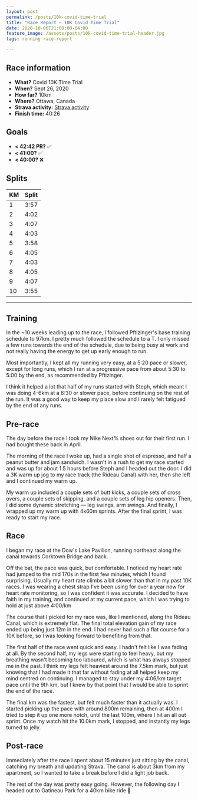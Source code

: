 ```yaml
---
layout: post
permalink: /posts/10k-covid-time-trial
title: "Race Report — 10K Covid Time Trial"
date: 2020-10-06T21:00:00-04:00
feature_image: /assets/posts/10k-covid-time-trial-header.jpg
tags: running race-report

---
```


## Race information

- **What?** Covid 10K Time Trial
- **When?** Sept 26, 2020
- **How far?** 10km
- **Where?** Ottawa, Canada
- **Strava activity:** [Strava activity](https://www.strava.com/activities/4114461986)
- **Finish time:** 40:26

## Goals

- **< 42:42 PR?** ✅
- **< 41:00?** ✅
- **< 40:00?** ❌

## Splits

| KM | Split |
| -- | ----- |
| 1  | 3:57  |
| 2  | 4:02  |
| 3  | 4:07  |
| 4  | 4:03  |
| 5  | 3:58  |
| 6  | 4:05  |
| 7  | 4:03  |
| 8  | 4:05  |
| 9  | 4:07  |
| 10 | 3:55  |

---

## Training

In the ~10 weeks leading up to the race, I followed Pftizinger's base training schedule to 97km. I pretty much followed the schedule to a T. I only missed a few runs towards the end of the schedule, due to being busy at work and not really having the energy to get up early enough to run.

Most importantly, I kept all my running very easy, at a 5:20 pace or slower, except for long runs, which I ran at a progressive pace from about 5:30 to 5:00 by the end, as recommended by Pftizinger.

I think it helped a lot that half of my runs started with Steph, which meant I was doing 4-6km at a 6:30 or slower pace, before continuing on the rest of the run. It was a good way to keep my place slow and I rarely felt fatigued by the end of any runs.

## Pre-race

The day before the race I took my Nike Next% shoes out for their first run. I had bought these back in April.

The morning of the race I woke up, had a single shot of espresso, and half a peanut butter and jam sandwich. I wasn't in a rush to get my race started and was up for about 1.5 hours before Steph and I headed out the door. I did a 3K warm up jog to my race track (the Rideau Canal) with her, then she left and I continued my warm up.

My warm up included a couple sets of butt kicks, a couple sets of cross overs, a couple sets of skipping, and a couple sets of leg hip openers. Then, I did some dynamic stretching — leg swings, arm swings. And finally, I wrapped up my warm up with 4x60m sprints. After the final sprint, I was ready to start my race.

## Race

I began my race at the Dow's Lake Pavilion, running northeast along the canal towards Corktown Bridge and back.

Off the bat, the pace was quick, but comfortable. I noticed my heart rate had jumped to the mid 170s in the first few minutes, which I found surprising. Usually my heart rate climbs a bit slower than that in my past 10K races. I was wearing a chest strap I've been using for over a year now for heart rate monitoring, so I was confident it was accurate. I decided to have faith in my training, and continued at my current pace, which I was trying to hold at just above 4:00/km

The course that I picked for my race was, like I mentioned, along the Rideau Canal, which is extremely flat. The final total elevation gain of my race ended up being just 12m in the end. I had never had such a flat course for a 10K before, so I was looking forward to benefiting from that.

The first half of the race went quick and easy. I hadn't felt like I was fading at all. By the second half, my legs were starting to feel heavy, but my breathing wasn't becoming too laboured, which is what has always stopped me in the past. I think my legs felt heaviest around the 7.5km mark, but just knowing that I had made it that far without fading at all helped keep my mind centred on continuing. I managed to stay under my 4:06/km target pace until the 9th km, but I knew by that point that I would be able to sprint the end of the race.

The final km was the fastest, but felt much faster than it actually was. I started picking up the pace with around 800m remaining, then at 400m I tried to step it up one more notch, until the last 100m, where I hit an all out sprint. Once my watch hit the 10.0km mark, I stopped, and instantly my legs turned to jelly.

## Post-race

Immediately after the race I spent about 15 minutes just sitting by the canal, catching my breath and updating Strava. The canal is about 3km from my apartment, so I wanted to take a break before I did a light job back.

The rest of the day was pretty easy going. However, the following day I headed out to Gatineau Park for a 40km bike ride 😬
